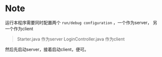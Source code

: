 
# Note

运行本程序需要同时配置两个 `run/debug configuration` ，一个作为server， 另一个作为client

> Starter.java 作为server
> LoginController.java 作为client

然后先启动server，接着启动client，便可。